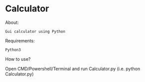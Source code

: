 # Calculator

About:

    Gui calculator using Python

Requirements:

    Python3
   
How to use?

   Open CMD/Powershell/Terminal and run Calculator.py (i.e. python Calculator.py)
